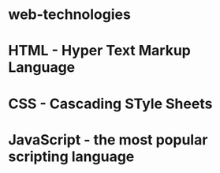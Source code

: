 # web-technologies

# HTML - Hyper Text Markup Language

# CSS - Cascading STyle Sheets

# JavaScript - the most popular scripting language
